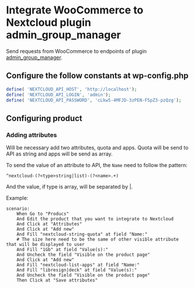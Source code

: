 # Integrate WooCommerce to Nextcloud plugin admin_group_manager

Send requests from WooCommerce to endpoints of plugin [admin_group_manager](https://github.com/LibreSign/admin_group_manager/).

## Configure the follow constants at wp-config.php

```php
define( 'NEXTCLOUD_API_HOST', 'http://localhost');
define( 'NEXTCLOUD_API_LOGIN', 'admin');
define( 'NEXTCLOUD_API_PASSWORD', 'cLkw5-4MFJD-3zPEN-F5pZ3-pzQzg');
```

## Configuring product

### Adding attributes

Will be necessary add two attributes, quota and apps. Quota will be send to API as string and apps will be send as array.

To send the value of an attribute to API, the  `Name` need to follow the pattern:
```regex
^nextcloud-(?<type>string|list)-(?<name>.+)
```
And the value, if type is array, will be separated by |.

Example:

```gherkin
scenario:
    When Go to "Producs"
    And Edit the product that you want to integrate to Nextcloud
    And Click at "Attributes"
    And Click at "Add new"
    And Fill "nextcloud-string-quota" at field "Name:"
    # The size here need to be the same of other visible attribute that will be displayed to user
    And Fill "1Gb" at field "Value(s):"
    And Uncheck the field "Visible on the product page"
    And Click at "Add new"
    And Fill "nextcloud-list-apps" at field "Name:"
    And Fill "libresign|deck" at field "Value(s):"
    And Uncheck the field "Visible on the product page"
    Then Click at "Save attributes"
```